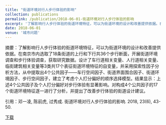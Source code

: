 ```yaml
---
title: "街道环境对行人步行体验的影响"
collection: publications
permalink: /publication/2018-06-01-街道环境对行人步行体验的影响
excerpt: '了解影响行人步行体验的街道环境特征，可以为街道环境的设计和改善提供依据。在南京市内选取了18条街道的上行和下行共36个步行断面，开展街道环境调查和步行体验调查，获取研究数据。设计了车行道相关变量、人行道相关变量、临街建筑相关变量等3类共17个表征街道环境特征的自变量，并采用探索性因子分析方法，从中提取出4个公共因子——车行空间因子、街道界面围合因子、街道环境因子、步行空间因子，建立了考虑个人打分偏好的顺序选择模型。结果显示：上述4个公共因子及个人打分偏好对步行体验有显著影响。对构成4个公共因子的17个街道环境特征逐一进行了分析，并提出了改善步行体验的街道设计建议。'
date: 2018-06-01
venue: '城市问题'
---
```

摘要：了解影响行人步行体验的街道环境特征，可以为街道环境的设计和改善提供依据。在南京市内选取了18条街道的上行和下行共36个步行断面，开展街道环境调查和步行体验调查，获取研究数据。设计了车行道相关变量、人行道相关变量、临街建筑相关变量等3类共17个表征街道环境特征的自变量，并采用探索性因子分析方法，从中提取出4个公共因子——车行空间因子、街道界面围合因子、街道环境因子、步行空间因子，建立了考虑个人打分偏好的顺序选择模型。结果显示：上述4个公共因子及个人打分偏好对步行体验有显著影响。对构成4个公共因子的17个街道环境特征逐一进行了分析，并提出了改善步行体验的街道设计建议。

引用：邓一凌, 陈前虎, 过秀成. 街道环境对行人步行体验的影响. 2018, 23(6), 43-50.

[下载](http://YilingDeng.github.io/files/街道环境对行人步行体验的影响.pdf)